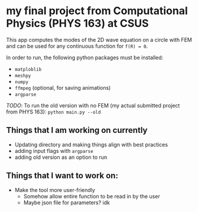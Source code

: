 # my final project from Computational Physics (PHYS 163) at CSUS

This app computes the modes of the 2D wave equation on a circle with FEM and can be used for any continuous function for ```f(R) = 0```.

In order to run, the following python packages must be installed:
- ```matploblib```
- ```meshpy```
- ```numpy```
- ```ffmpeg``` (optional, for saving animations)
- ```argparse```

*TODO*: To run the old version with no FEM (my actual submitted project from PHYS 163): 
```python main.py --old```

## Things that I am working on currently
- Updating directory and making things align with best practices
- adding input flags with ```argparse```
- adding old version as an option to run

## Things that I want to work on:
- Make the tool more user-friendly
    - Somehow allow entire function to be read in by the user
    - Maybe json file for parameters? idk


